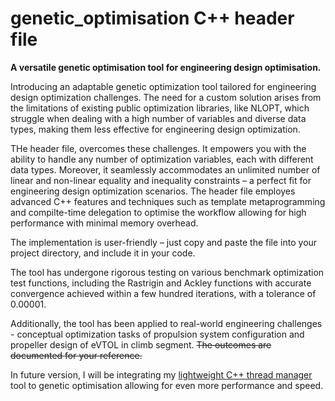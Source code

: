 # genetic_optimisation C++ header file
**A versatile genetic optimisation tool for engineering design optimisation.**

Introducing an adaptable genetic optimization tool tailored for engineering design optimization challenges. The need for a custom solution arises from the limitations of existing public optimization libraries, like NLOPT, which struggle when dealing with a high number of variables and diverse data types, making them less effective for engineering design optimization.

THe header file, overcomes these challenges. It empowers you with the ability to handle any number of optimization variables, each with different data types. Moreover, it seamlessly accommodates an unlimited number of linear and non-linear equality and inequality constraints – a perfect fit for engineering design optimization scenarios. The header file employes advanced C++ features and techniques such as template metaprogramming and compilte-time delegation to optimise the workflow allowing for high performance with minimal memory overhead.

The implementation is user-friendly – just copy and paste the file into your project directory, and include it in your code.

The tool has undergone rigorous testing on various benchmark optimization test functions, including the Rastrigin and Ackley functions with accurate convergence achieved within a few hundred iterations, with a tolerance of 0.00001.

Additionally, the tool has been applied to real-world engineering challenges - conceptual optimization tasks of propulsion system configuration and propeller design of eVTOL in climb segment. ~~The outcomes are documented for your reference.~~

In future version, I will be integrating my [lightweight C++ thread manager](https://github.com/harshabose/thread_manager) tool to genetic optimisation allowing for even more performance and speed.

